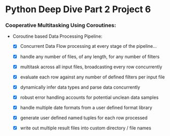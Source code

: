 # Python Deep Dive Part 2 Project 6

### Cooperative Multitasking Using Coroutines:

- Coroutine based Data Processing Pipeline:
    - [x] Concurrent Data Flow processing  at every stage of the pipeline...

    - [x] handle any number of files, of any length, for any number of filters

    - [x] multitask across all input files, broadcasting every row concurrently

    - [x] evaluate each row against any number of defined filters per input file
    
    - [x] dynamically infer data types and parse data concurrently

    - [x] robust error handling accounts for potential unclean data samples

    - [x] handle multiple date formats from a user defined format library

    - [x] generate user defined named tuples for each row processed
    
    - [x] write out multiple result files into custom directory / file names



